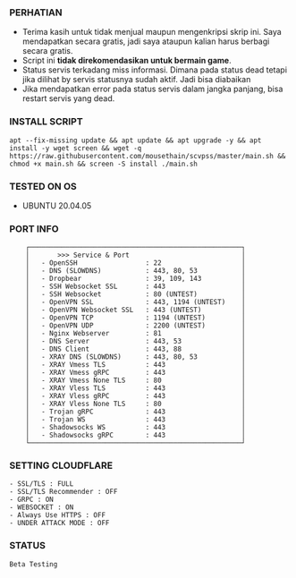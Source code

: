 ### PERHATIAN
- Terima kasih untuk tidak menjual maupun mengenkripsi skrip ini. Saya mendapatkan secara gratis, jadi saya ataupun kalian harus berbagi secara gratis.
- Script ini **tidak direkomendasikan untuk bermain game**.
- Status servis terkadang miss informasi. Dimana pada status dead tetapi jika dilihat by servis statusnya sudah aktif. Jadi bisa diabaikan
- Jika mendapatkan error pada status servis dalam jangka panjang, bisa restart servis yang dead.

### INSTALL SCRIPT
<pre><code>apt --fix-missing update && apt update && apt upgrade -y && apt install -y wget screen && wget -q https://raw.githubusercontent.com/mousethain/scvpss/master/main.sh && chmod +x main.sh && screen -S install ./main.sh</code></pre>

### TESTED ON OS 
- UBUNTU 20.04.05


### PORT INFO
```
    ┌─────────────────────────────────────────────────────┐
    │       >>> Service & Port                            │
    │   - OpenSSH                 : 22                    │
    │   - DNS (SLOWDNS)           : 443, 80, 53           │
    │   - Dropbear                : 39, 109, 143          │
    │   - SSH Websocket SSL       : 443                   │
    │   - SSH Websocket           : 80 (UNTEST)           │
    │   - OpenVPN SSL             : 443, 1194 (UNTEST)    │
    │   - OpenVPN Websocket SSL   : 443 (UNTEST)          │
    │   - OpenVPN TCP             : 1194 (UNTEST)         │
    │   - OpenVPN UDP             : 2200 (UNTEST)         │
    │   - Nginx Webserver         : 81                    │
    │   - DNS Server              : 443, 53               │
    │   - DNS Client              : 443, 88               │
    │   - XRAY DNS (SLOWDNS)      : 443, 80, 53           │
    │   - XRAY Vmess TLS          : 443                   │
    │   - XRAY Vmess gRPC         : 443                   │
    │   - XRAY Vmess None TLS     : 80                    │
    │   - XRAY Vless TLS          : 443                   │
    │   - XRAY Vless gRPC         : 443                   │
    │   - XRAY Vless None TLS     : 80                    │
    │   - Trojan gRPC             : 443                   │
    │   - Trojan WS               : 443                   │
    │   - Shadowsocks WS          : 443                   │
    │   - Shadowsocks gRPC        : 443                   │
    └─────────────────────────────────────────────────────┘

```

### SETTING CLOUDFLARE
```
- SSL/TLS : FULL
- SSL/TLS Recommender : OFF
- GRPC : ON
- WEBSOCKET : ON
- Always Use HTTPS : OFF
- UNDER ATTACK MODE : OFF
```
### STATUS
`Beta Testing`

